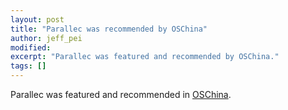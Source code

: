 ```yaml
---
layout: post
title: "Parallec was recommended by OSChina"
author: jeff_pei
modified:
excerpt: "Parallec was featured and recommended by OSChina."
tags: []
---
```


Parallec was featured and recommended in [OSChina](http://www.oschina.net/p/parallec).